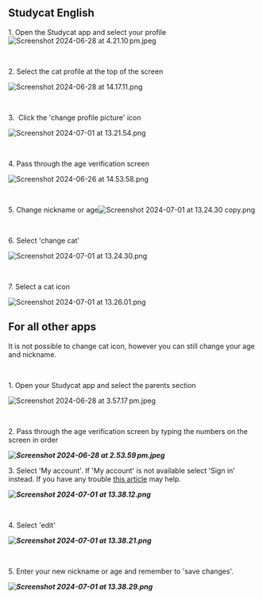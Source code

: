 ## Studycat English


1\. Open the Studycat app and select your profile![Screenshot 2024-06-28 at 4.21.10 pm.jpeg](https://help.studycat.com/hc/article_attachments/34473186682009)


 


2\. Select the cat profile at the top of the screen


![Screenshot 2024-06-28 at 14.17.11.png](https://help.studycat.com/hc/article_attachments/34473186684953)


 


3\.  Click the 'change profile picture' icon


![Screenshot 2024-07-01 at 13.21.54.png](https://help.studycat.com/hc/article_attachments/34473186707865)


 


4\. Pass through the age verification screen 


![Screenshot 2024-06-26 at 14.53.58.png](https://help.studycat.com/hc/article_attachments/34473186715801)


 


5\. Change nickname or age![Screenshot 2024-07-01 at 13.24.30 copy.png](https://help.studycat.com/hc/article_attachments/34473186721561)


 


6\. Select 'change cat'


![Screenshot 2024-07-01 at 13.24.30.png](https://help.studycat.com/hc/article_attachments/34473186726041)


 


7\. Select a cat icon


![Screenshot 2024-07-01 at 13.26.01.png](https://help.studycat.com/hc/article_attachments/34473149798937)


## 


## For all other apps


It is not possible to change cat icon, however you can still change your age and nickname.


 


1\. Open your Studycat app and select the parents section


![Screenshot 2024-06-28 at 3.57.17 pm.jpeg](https://help.studycat.com/hc/article_attachments/34473149804697)


 


2\. Pass through the age verification screen by typing the numbers on the screen in order


***![Screenshot 2024-06-28 at 2.53.59 pm.jpeg](https://help.studycat.com/hc/article_attachments/34473149807641)***


3\. Select 'My account'. If 'My account' is not available select 'Sign in' instead. If you have any trouble [this article](https://help.studycat.com/hc/en-us/articles/360051281554-Access-your-free-trial-or-subscription) may help.


***![Screenshot 2024-07-01 at 13.38.12.png](https://help.studycat.com/hc/article_attachments/34473149811993)***


 


4\. Select 'edit'


***![Screenshot 2024-07-01 at 13.38.21.png](https://help.studycat.com/hc/article_attachments/34473186746521)***


 


5\. Enter your new nickname or age and remember to 'save changes'.


***![Screenshot 2024-07-01 at 13.38.29.png](https://help.studycat.com/hc/article_attachments/34473149816729)***


 

